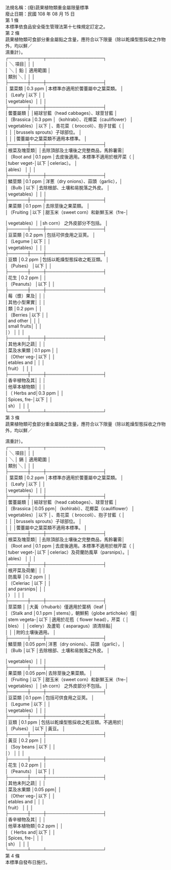 法規名稱：(廢)蔬果植物類重金屬限量標準  
廢止日期：民國 108 年 08 月 15 日  
第 1 條  
本標準依食品安全衛生管理法第十七條規定訂定之。  
第 2 條  
蔬果植物類可食部分重金屬鉛之含量，應符合以下限量（除以乾燥型態採收之作物外，均以鮮／  
濕重計）。  
┌──────┬────┬──────────────────┐  
│ ╲ 項目│ │ │  
│ ╲ │ 鉛 │ 適用範圍 │  
│類別 ╲ │ │ │  
├──────┼────┼──────────────────┤  
│ 葉菜類 │0.3 ppm │本標準亦適用於蕓薹屬中之葉菜類。 │  
│（Leafy │以下 │ │  
│vegetables）│ │ │  
├──────┼────┼──────────────────┤  
│蕓薹屬類 │ │結球甘藍（head cabbages）、球莖甘藍 │  
│（Brassica │0.3 ppm │（kohlrabi）、花椰菜（cauliflower） │  
│vegetables）│以下 │、青花菜（ broccoli）、抱子甘藍（ │  
│ │ │brussels sprouts）子球部位。 │  
│ │ │蕓薹屬中之葉菜類不適用本標準。 │  
├──────┼────┼──────────────────┤  
│根菜及塊莖類│ │去除頂部及土壤後之完整商品，馬鈴薯需│  
│（Root and │0.1 ppm │去皮後適用。本標準不適用於根芹菜（ │  
│tuber veget-│以下 │celeriac）。 │  
│ables） │ │ │  
├──────┼────┼──────────────────┤  
│鱗莖類 │0.1 ppm │洋蔥（dry onions）、蒜頭（garlic），│  
│（Bulb │以下 │去除根部、土壤和易脫落之外皮。 │  
│vegetables）│ │ │  
├──────┼────┼──────────────────┤  
│果菜類 │0.1 ppm │去除莖後之果菜類。 │  
│（Fruiting │以下 │甜玉米（sweet corn）和新鮮玉米（fre-│  


│vegetables）│ │sh corn） 之外皮部分不包括。 │  
├──────┼────┼──────────────────┤  
│豆菜類 │0.2 ppm │包括可供食用之豆莢。 │  
│（Legume │以下 │ │  
│vegetables）│ │ │  
├──────┼────┼──────────────────┤  
│豆類 │0.2 ppm │包括以乾燥型態採收之乾豆類。 │  
│（Pulses） │以下 │ │  
├──────┼────┼──────────────────┤  
│花生 │0.2 ppm │ │  
│（Peanuts） │以下 │ │  
├──────┼────┼──────────────────┤  
│莓（漿）果及│ │ │  
│其他小型果實│ │ │  
│類 │0.2 ppm │ │  
│（Berries │以下 │ │  
│and other │ │ │  
│small fruits│ │ │  
│） │ │ │  
├──────┼────┼──────────────────┤  
│其他未列之蔬│ │ │  
│菜及水果類 │0.1 ppm │ │  
│（Other veg-│以下 │ │  
│etables and │ │ │  
│fruit） │ │ │  
├──────┼────┼──────────────────┤  
│香辛植物及其│ │ │  
│他草本植物類│ │ │  
│（ Herbs and│0.3 ppm │ │  
│Spices, fre-│以下 │ │  
│sh） │ │ │  
└──────┴────┴──────────────────┘  
第 3 條  
蔬果植物類可食部分重金屬鎘之含量，應符合以下限量（除以乾燥型態採收之作物外，均以鮮／  


濕重計）。  
┌──────┬────┬──────────────────┐  
│ ╲ 項目│ │ │  
│ ╲ │ 鎘 │ 適用範圍 │  
│類別 ╲ │ │ │  
├──────┼────┼──────────────────┤  
│ 葉菜類 │0.2 ppm │本標準亦適用於蕓薹屬中之葉菜類。 │  
│（Leafy │以下 │ │  
│vegetables）│ │ │  
├──────┼────┼──────────────────┤  
│蕓薹屬類 │ │結球甘藍（head cabbages）、球莖甘藍 │  
│（Brassica │0.05 ppm│（kohlrabi）、花椰菜（cauliflower） │  
│vegetables）│以下 │、青花菜（ broccoli）、抱子甘藍（ │  
│ │ │brussels sprouts）子球部位。 │  
│ │ │蕓薹屬中之葉菜類不適用本標準。 │  
├──────┼────┼──────────────────┤  
│根菜及塊莖類│ │去除頂部及土壤後之完整商品，馬鈴薯需│  
│（Root and │0.1 ppm │去皮後適用。本標準不適用於根芹菜（ │  
│tuber veget-│以下 │celeriac）及荷蘭防風草（parsnips）。│  
│ables） │ │ │  
├──────┼────┼──────────────────┤  
│根芹菜及荷蘭│ │ │  
│防風草 │0.2 ppm │ │  
│（Celeriac │以下 │ │  
│and parsnips│ │ │  
│） │ │ │  
├──────┼────┼──────────────────┤  
│莖菜類 │ │大黃（rhubarb）僅適用於葉柄（leaf │  
│（Stalk and │0.1 ppm │stems），朝鮮薊（globe artichoke）僅│  
│stem vegeta-│以下 │適用於花苞（ flower head），芹菜（ │  
│bles） │ │celery）及蘆筍（ asparagus）須清除黏│  
│ │ │附的土壤後適用。 │  
├──────┼────┼──────────────────┤  
│鱗莖類 │0.05 ppm│洋蔥（dry onions）、蒜頭（garlic），│  
│（Bulb │以下 │去除根部、土壤和易脫落之外皮。 │  


│vegetables）│ │ │  
├──────┼────┼──────────────────┤  
│果菜類 │0.05 ppm│去除莖後之果菜類。 │  
│（Fruiting │以下 │甜玉米（sweet corn）和新鮮玉米（fre-│  
│vegetables）│ │sh corn） 之外皮部分不包括。 │  
├──────┼────┼──────────────────┤  
│豆菜類 │0.1 ppm │包括可供食用之豆莢。 │  
│（Legume │以下 │ │  
│vegetables）│ │ │  
├──────┼────┼──────────────────┤  
│豆類 │0.1 ppm │包括以乾燥型態採收之乾豆類。不適用於│  
│（Pulses） │以下 │黃豆。 │  
├──────┼────┼──────────────────┤  
│黃豆 │0.2 ppm │ │  
│（Soy beans │以下 │ │  
│） │ │ │  
├──────┼────┼──────────────────┤  
│花生 │0.2 ppm │ │  
│（Peanuts） │以下 │ │  
├──────┼────┼──────────────────┤  
│其他未列之蔬│ │ │  
│菜及水果類 │0.05 ppm│ │  
│（Other veg-│以下 │ │  
│etables and │ │ │  
│fruit） │ │ │  
├──────┼────┼──────────────────┤  
│香辛植物及其│ │ │  
│他草本植物類│0.2 ppm │ │  
│（ Herbs and│以下 │ │  
│Spices, fre-│ │ │  
│sh） │ │ │  
└──────┴────┴──────────────────┘  
第 4 條  
本標準自發布日施行。  



